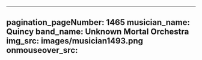 ------
pagination_pageNumber: 1465
musician_name: Quincy
band_name: Unknown Mortal Orchestra
img_src: images/musician1493.png
onmouseover_src: 
------